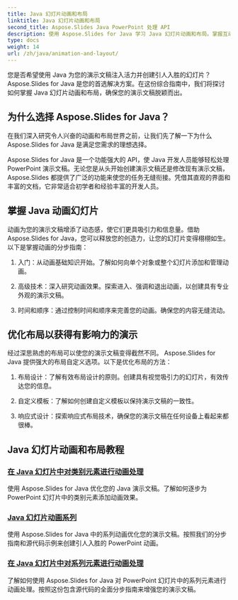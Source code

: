 ```yaml
---
title: Java 幻灯片动画和布局
linktitle: Java 幻灯片动画和布局
second_title: Aspose.Slides Java PowerPoint 处理 API
description: 使用 Aspose.Slides for Java 学习 Java 幻灯片动画和布局。掌握互动演示。深入研究动态内容创建。
type: docs
weight: 14
url: /zh/java/animation-and-layout/
---
```


您是否希望使用 Java 为您的演示文稿注入活力并创建引人入胜的幻灯片？ Aspose.Slides for Java 是您的首选解决方案。在这份综合指南中，我们将探讨如何掌握 Java 幻灯片动画和布局，确保您的演示文稿脱颖而出。

## 为什么选择 Aspose.Slides for Java？
在我们深入研究令人兴奋的动画和布局世界之前，让我们先了解一下为什么 Aspose.Slides for Java 是满足您需求的理想选择。

Aspose.Slides for Java 是一个功能强大的 API，使 Java 开发人员能够轻松处理 PowerPoint 演示文稿。无论您是从头开始创建演示文稿还是修改现有演示文稿，Aspose.Slides 都提供了广泛的功能来使您的任务无缝衔接。凭借其直观的界面和丰富的文档，它非常适合初学者和经验丰富的开发人员。

## 掌握 Java 动画幻灯片

动画为您的演示文稿增添了动态感，使它们更具吸引力和信息量。借助 Aspose.Slides for Java，您可以释放您的创造力，让您的幻灯片变得栩栩如生。以下是掌握动画的分步指南：

1. 入门：从动画基础知识开始。了解如何向单个对象或整个幻灯片添加和管理动画。

2. 高级技术：深入研究动画效果。探索进入、强调和退出动画，以创建具有专业外观的演示文稿。

3. 时间和顺序：通过控制时间和顺序来完善您的动画。确保您的内容无缝流动。

## 优化布局以获得有影响力的演示

经过深思熟虑的布局可以使您的演示文稿变得截然不同。 Aspose.Slides for Java 提供强大的布局自定义选项。以下是优化布局的方法：

1. 布局设计：了解有效布局设计的原则。创建具有视觉吸引力的幻灯片，有效传达您的信息。

2. 自定义模板：了解如何创建自定义模板以保持演示文稿的一致性。

3. 响应式设计：探索响应式布局技术，确保您的演示文稿在任何设备上看起来都很棒。

## Java 幻灯片动画和布局教程
### [在 Java 幻灯片中对类别元素进行动画处理](./animating-categories-elements-java-slides/)
使用 Aspose.Slides for Java 优化您的 Java 演示文稿。了解如何逐步为 PowerPoint 幻灯片中的类别元素添加动画效果。
### [Java 幻灯片动画系列](./animating-series-java-slides/)
使用 Aspose.Slides for Java 中的系列动画优化您的演示文稿。按照我们的分步指南和源代码示例来创建引人入胜的 PowerPoint 动画。
### [在 Java 幻灯片中对系列元素进行动画处理](./animating-series-elements-java-slides/)
了解如何使用 Aspose.Slides for Java 对 PowerPoint 幻灯片中的系列元素进行动画处理。按照这份包含源代码的全面分步指南来增强您的演示文稿。